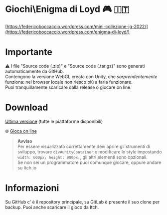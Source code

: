 # Giochi\Enigma di Loyd 🎮 🇮🇹
[https://federicoboccaccio.wordpress.com/mini-collezione-jq-2022/](https://federicoboccaccio.wordpress.com/enigma-di-loyd/)

# Importante
⚠️ I file "Source code (.zip)" e "Source code (.tar.gz)" sono generati automaticamente da GitHub.<br>
Contengono la versione WebGL creata con Unity, che *sorprendentemente* funziona: nel browser locale non riesco più a farla funzionare.<br>
Puoi tranquillamente scaricare dalla release o giocare on line.

# Download
[Ultima versione](https://github.com/FedericoBoccaccioPersonale/Giochi-Enigma-di-Loyd/releases/latest) (tutte le piattaforme disponibili)

🌐 [Gioca on line](https://federicoboccacciopersonale.github.io/Giochi-Enigma-di-Loyd)
> **Avviso**<br>
Per essere visualizzato correttamente devi aprire gli strumenti di sviluppo, trovare `div#unityContainer` e modificare lo style impostando `width: 600px; height: 900px;`, gli altri elementi sono opzionali.<br>
Se non sei un programmatore puoi comunque giocare, oppure andare su Itch.io

# Informazioni
Su GitHub c' è il repository principale, su GitLab è presente il suo clone per backup.
Puoi anche scaricare il gioco da Itch.
